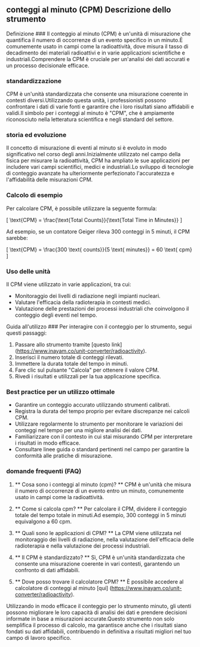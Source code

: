## conteggi al minuto (CPM) Descrizione dello strumento

Definizione ###
Il conteggio al minuto (CPM) è un'unità di misurazione che quantifica il numero di occorrenze di un evento specifico in un minuto.È comunemente usato in campi come la radioattività, dove misura il tasso di decadimento dei materiali radioattivi e in varie applicazioni scientifiche e industriali.Comprendere la CPM è cruciale per un'analisi dei dati accurati e un processo decisionale efficace.

### standardizzazione
CPM è un'unità standardizzata che consente una misurazione coerente in contesti diversi.Utilizzando questa unità, i professionisti possono confrontare i dati di varie fonti e garantire che i loro risultati siano affidabili e validi.Il simbolo per i conteggi al minuto è "CPM", che è ampiamente riconosciuto nella letteratura scientifica e negli standard del settore.

### storia ed evoluzione
Il concetto di misurazione di eventi al minuto si è evoluto in modo significativo nel corso degli anni.Inizialmente utilizzato nel campo della fisica per misurare la radioattività, CPM ha ampliato le sue applicazioni per includere vari campi scientifici, medici e industriali.Lo sviluppo di tecnologie di conteggio avanzate ha ulteriormente perfezionato l'accuratezza e l'affidabilità delle misurazioni CPM.

### Calcolo di esempio
Per calcolare CPM, è possibile utilizzare la seguente formula:

\[ \text{CPM} = \frac{\text{Total Counts}}{\text{Total Time in Minutes}} \]

Ad esempio, se un contatore Geiger rileva 300 conteggi in 5 minuti, il CPM sarebbe:

\[ \text{CPM} = \frac{300 \text{ counts}}{5 \text{ minutes}} = 60 \text{ cpm} \]

### Uso delle unità
Il CPM viene utilizzato in varie applicazioni, tra cui:
- Monitoraggio dei livelli di radiazione negli impianti nucleari.
- Valutare l'efficacia della radioterapia in contesti medici.
- Valutazione delle prestazioni dei processi industriali che coinvolgono il conteggio degli eventi nel tempo.

Guida all'utilizzo ###
Per interagire con il conteggio per lo strumento, segui questi passaggi:
1. Passare allo strumento tramite [questo link] (https://www.inayam.co/unit-converter/radioactivity).
2. Inserisci il numero totale di conteggi rilevati.
3. Immettere la durata totale del tempo in minuti.
4. Fare clic sul pulsante "Calcola" per ottenere il valore CPM.
5. Rivedi i risultati e utilizzali per la tua applicazione specifica.

### Best practice per un utilizzo ottimale
- Garantire un conteggio accurato utilizzando strumenti calibrati.
- Registra la durata del tempo proprio per evitare discrepanze nei calcoli CPM.
- Utilizzare regolarmente lo strumento per monitorare le variazioni dei conteggi nel tempo per una migliore analisi dei dati.
- Familiarizzare con il contesto in cui stai misurando CPM per interpretare i risultati in modo efficace.
- Consultare linee guida o standard pertinenti nel campo per garantire la conformità alle pratiche di misurazione.

### domande frequenti (FAQ)

1. ** Cosa sono i conteggi al minuto (cpm)? **
CPM è un'unità che misura il numero di occorrenze di un evento entro un minuto, comunemente usato in campi come la radioattività.

2. ** Come si calcola cpm? **
Per calcolare il CPM, dividere il conteggio totale del tempo totale in minuti.Ad esempio, 300 conteggi in 5 minuti equivalgono a 60 cpm.

3. ** Quali sono le applicazioni di CPM? **
La CPM viene utilizzata nel monitoraggio dei livelli di radiazione, nella valutazione dell'efficacia delle radioterapia e nella valutazione dei processi industriali.

4. ** Il CPM è standardizzato? **
Sì, CPM è un'unità standardizzata che consente una misurazione coerente in vari contesti, garantendo un confronto di dati affidabili.

5. ** Dove posso trovare il calcolatore CPM? **
È possibile accedere al calcolatore di conteggi al minuto [qui] (https://www.inayam.co/unit-converter/radioactivity).

Utilizzando in modo efficace il conteggio per lo strumento minuto, gli utenti possono migliorare le loro capacità di analisi dei dati e prendere decisioni informate in base a misurazioni accurate.Questo strumento non solo semplifica il processo di calcolo, ma garantisce anche che i risultati siano fondati su dati affidabili, contribuendo in definitiva a risultati migliori nel tuo campo di lavoro specifico.